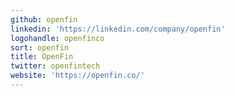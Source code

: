 ```yaml
---
github: openfin
linkedin: 'https://linkedin.com/company/openfin'
logohandle: openfinco
sort: openfin
title: OpenFin
twitter: openfintech
website: 'https://openfin.co/'
---
```


